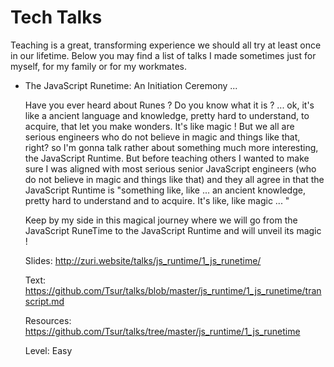 # Tech Talks

Teaching is a great, transforming experience we should all try at least once in our lifetime. Below you may find a list of talks I made sometimes just for myself, for my family or for my workmates.  


* The JavaScript Runetime: An Initiation Ceremony ...

  Have you ever heard about Runes ? Do you know what it is ? ... ok, it's like a ancient language and knowledge, pretty hard to understand, to acquire, that let you make wonders. It's like magic ! But we all are serious engineers who do not believe in magic and things like that, right? so I'm gonna talk rather about something much more interesting, the JavaScript Runtime. But before teaching others I wanted to make sure I was aligned with most serious senior JavaScript engineers (who do not believe in magic and things like that) and they all agree in that the JavaScript Runtime is "something like, like ... an ancient knowledge, pretty hard to understand and to acquire. It's like, like magic ... "

  Keep by my side in this magical journey where we will go from the JavaScript RuneTime to the JavaScript Runtime and will unveil its magic !

  Slides: http://zuri.website/talks/js_runtime/1_js_runetime/

  Text: https://github.com/Tsur/talks/blob/master/js_runtime/1_js_runetime/transcript.md

  Resources: https://github.com/Tsur/talks/tree/master/js_runtime/1_js_runetime

  Level: Easy
